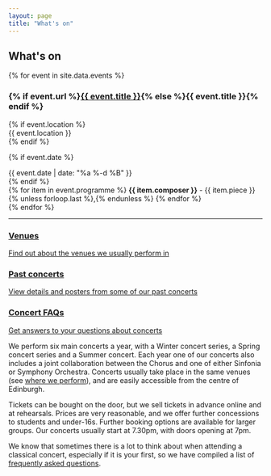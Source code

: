 ```yaml
---
layout: page
title: "What's on"
---
```


## What's on

<div class="whats-on-events">
{% for event in site.data.events %}
<div class="whats-on-event">
  <h3>
    {% if event.url %}<a href="{{ event.url }}">{{ event.title }}</a>{% else %}{{ event.title }}{% endif %}
  </h3>
  {% if event.location %}
  <div class="event-location">
    {{ event.location }}
  </div>
  {% endif %}

  {% if event.date %}
  <div class="event-date">
    {{ event.date | date: "%a %-d %B" }}
  </div>
  {% endif %}

  <div class="event-programme">
  {% for item in event.programme %}
    <wbr><strong>{{ item.composer }}</strong> - {{ item.piece }}{% unless forloop.last %},{% endunless %}
  {% endfor %}
  </div>
</div>
{% endfor %}
</div>

<hr>

<div class="image-link-tiles tiles-3 clearfix">
  <a class="tile tile-where-we-perform" href="/venues/">
    <div class="caption">
      <h3>Venues</h3>
      <p>Find out about the venues we usually perform in</p>
    </div>
  </a>

  <a class="tile tile-past-concerts" href="/about-us/history/past-concerts/">
    <div class="caption">
      <h3>Past concerts</h3>
      <p>View details and posters from some of our past concerts</p>
    </div>
  </a>

  <a class="tile tile-concert-faqs" href="/concert-faqs/">
    <div class="caption">
      <h3>Concert FAQs</h3>
      <p>Get answers to your questions about concerts</p>
    </div>
  </a>
</div>

We perform six main concerts a year, with a Winter concert series, a Spring
concert series and a Summer concert. Each year one of our concerts also
includes a joint collaboration between the Chorus and one of either Sinfonia or
Symphony Orchestra. Concerts usually take place in the same venues (see [where
we perform](/venues/)), and are easily accessible from the centre of Edinburgh.

Tickets can be bought on the door, but we sell tickets in advance online and at
rehearsals. Prices are very reasonable, and we offer further concessions to
students and under-16s. Further booking options are available for larger
groups. Our concerts usually start at 7.30pm, with doors opening at 7pm.

We know that sometimes there is a lot to think about when attending a classical
concert, especially if it is your first, so we have compiled a list of
[frequently asked questions](/concert-faqs/).
